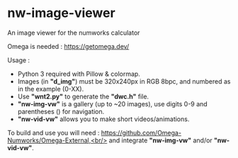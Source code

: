 # nw-image-viewer

An image viewer for the numworks calculator

Omega is needed : https://getomega.dev/

Usage : 
- Python 3 required with Pillow & colormap.
- Images (in **"d_img"**) must be 320x240px in RGB 8bpc, and numbered as in the example (0-XX).
- Use **"wnt2.py"** to generate the **"dwc.h"** file.
- **"nw-img-vw"** is a gallery (up to ~20 images), use digits 0-9 and parentheses () for navigation.
- **"nw-vid-vw"** allows you to make short videos/animations.

To build and use you will need : https://github.com/Omega-Numworks/Omega-External,<br/>
and integrate **"nw-img-vw"** and/or **"nw-vid-vw"**.

